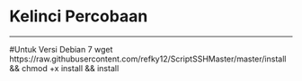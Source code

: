 # Kelinci Percobaan
<hr>
#Untuk Versi Debian 7
wget https://raw.githubusercontent.com/refky12/ScriptSSHMaster/master/install && chmod +x install && install
